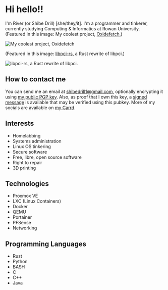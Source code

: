 # Hi hello!!
I'm River (or Shibe Drill) [she/they/it]. I'm a programmer and tinkerer, currently studying Computing & Informatics at Rowan University.  
(Featured in this image: My coolest project, [Oxidefetch.](https://github.com/shibedrill/oxidefetch))  
  
![My coolest project, Oxidefetch](https://github.com/user-attachments/assets/1d43d407-2e0e-4c4a-9e80-8e9779ffa7bb)

(Featured in this image: [libpci-rs](https://github.com/gibsonpil/libpci-rs), a Rust rewrite of libpci.)

![libpci-rs, a Rust rewrite of libpci.](https://github.com/user-attachments/assets/91e9d32e-3fbc-472a-87d4-494c0b613090)

## How to contact me
You can send me an email at [shibedrill1@gmail.com](mailto://shibedrill1@gmail.com), optionally encrypting it using [my public PGP key](River_0x945EFAA2_public.asc). Also, as proof that I own this key, a [signed message](signed_message.txt) is available that may be verified using this pubkey. More of my socials are available on [my Carrd](https://riverdev.carrd.co).

## Interests
- Homelabbing
- Systems administration
- Linux OS tinkering
- Secure software
- Free, libre, open source software
- Right to repair
- 3D printing

## Technologies
- Proxmox VE
- LXC (Linux Containers)
- Docker
- QEMU
- Portainer
- PFSense
- Networking

## Programming Languages
- Rust
- Python
- BASH
- C
- C++
- Java
